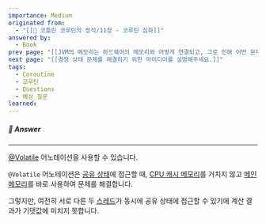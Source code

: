 ```yaml
---
importance: Medium
originated from:
  - "[[📘 코틀린 코루틴의 정석/11장 - 코루틴 심화]]"
answered by:
  - Book
prev page: "[[JVM의 메모리는 하드웨어의 메모리와 어떻게 연결되고, 그로 인해 어떤 문제가 발생할 수 있나요?]]"
next page: "[[경쟁 상태 문제를 해결하기 위한 아이디어를 설명해주세요.]]"
tags:
  - Coroutine
  - 코루틴
  - Questions
  - 예상_질문
learned:
---
```

##### 💬 Answer
---
[@Volatile](@Volatile.md) 어노테이션을 사용할 수 있습니다.

`@Volatile` 어노테이션은 [공유 상태](공유%20상태.md)에 접근할 때, [CPU 캐시 메모리](CPU%20캐시%20메모리.md)를 거치지 않고 [메인 메모리](메인%20메모리.md)를 바로 사용하여 문제를 해결합니다.

그렇지만, 여전히 서로 다른 두 [스레드](스레드.md)가 동시에 공유 상태에 접근할 수 있기에 계산 결과가 기댓값에 미치지 못합니다.
